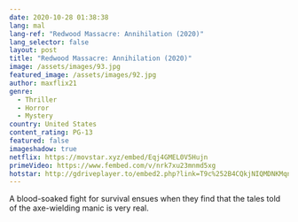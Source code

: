 ```yaml
---
date: 2020-10-28 01:38:38
lang: mal
lang-ref: "Redwood Massacre: Annihilation (2020)"
lang_selector: false
layout: post
title: "Redwood Massacre: Annihilation (2020)"
image: /assets/images/93.jpg
featured_image: /assets/images/92.jpg
author: maxflix21
genre:
  - Thriller
  - Horror
  - Mystery
country: United States
content_rating: PG-13
featured: false
imageshadow: true
netflix: https://movstar.xyz/embed/Eqj4GMEL0V5Hujn
primeVideo: https://www.fembed.com/v/nrk7xu23mnmd5xg
hotstar: http://gdriveplayer.to/embed2.php?link=T9c%252B4CQkjNIQMDNKMqncJQ9NvM2bElZXIhcUYKXrG1xViNwJqqFZxoUZ1cJsKEC1O5lz3mDCbytjp83J2YdXzXrSZLESkEM5TeOLyIJUa006i%252FjifYXtIA4o9xpNIObuHYr99EPgAEXV4NvHf1ZnUEe%252BzUjQ%252F5tPkxP8fiWFK50S%252B8nFNJJ06Mzh1bj9tG7AE%253D
---
```

A blood-soaked fight for survival ensues when they find that the tales told of the axe-wielding manic is very real.